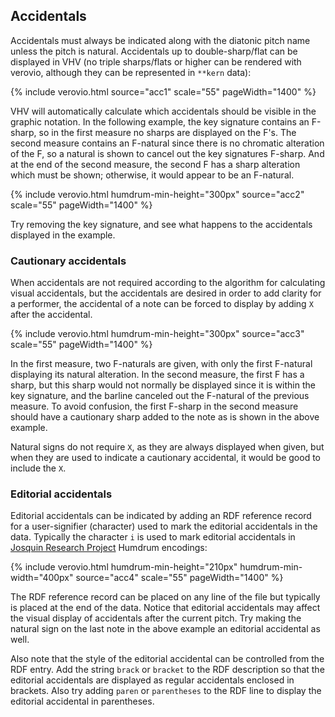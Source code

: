 ## Accidentals ##

Accidentals must always be indicated along with the diatonic pitch name unless
the pitch is natural.  Accidentals up to double-sharp/flat can be displayed in
VHV (no triple sharps/flats or higher can be rendered with verovio, although 
they can be represented in `**kern` data):


{% include verovio.html
	source="acc1"
	scale="55"
	pageWidth="1400"
%}
<script type="application/x-humdrum" id="acc1">
**kern
*clefG2
4c--
4d-
4en
4f#
4g##
*-
</script>

VHV will automatically calculate which accidentals should be visible
in the graphic notation. In the following example, the key signature
contains an F-sharp, so in the first measure no sharps are displayed
on the F's.  The second measure contains an F-natural since there
is no chromatic alteration of the F, so a natural is shown to cancel
out the key signatures F-sharp.  And at the end of the second
measure, the second F has a sharp alteration which must be shown; 
otherwise, it would appear to be an F-natural.

{% include verovio.html
	humdrum-min-height="300px"
	source="acc2"
	scale="55"
	pageWidth="1400"
%}
<script type="application/x-humdrum" id="acc2">
**kern
*clefG2
*k[f#]
=1
4g
4f#
4e
4f#
=
4g
4f
4e
4f#
==
*-
</script>

Try removing the key signature, and see what happens to the accidentals displayed
in the example.

### Cautionary accidentals ###

When accidentals are not required according to the algorithm for calculating
visual accidentals, but the accidentals are desired in order to add clarity
for a performer, the accidental of a note can be forced to display by
adding `X` after the accidental.


{% include verovio.html
	humdrum-min-height="300px"
	source="acc3"
	scale="55"
	pageWidth="1400"
%}
<script type="application/x-humdrum" id="acc3">
**kern
*k[f#]
*clefG2
=1
4g
4f
4e
4f
=
4g
4f#X
4e
4f#
==
*-
</script>

In the first measure, two F-naturals are given, with only the first
F-natural displaying its natural alteration.  In the second measure,
the first F has a sharp, but this sharp would not normally be
displayed since it is within the key signature, and the barline
canceled out the F-natural of the previous measure.  To avoid
confusion, the first F-sharp in the second measure should have a
cautionary sharp added to the note as is shown in the above example.

Natural signs do not require `X`, as they are always displayed when
given, but when they are used to indicate a cautionary accidental,
it would be good to include the `X`.

### Editorial accidentals ###

Editorial accidentals can be indicated by adding an RDF reference record
for a user-signifier (character) used to mark the editorial accidentals
in the data.  Typically the character `i` is used to mark editorial
accidentals in [Josquin Research Project](http://josquin.stanford.edu) 
Humdrum encodings:

{% include verovio.html
	humdrum-min-height="210px"
	humdrum-min-width="400px"
	source="acc4"
	scale="55"
	pageWidth="1400"
%}
<script type="application/x-humdrum" id="acc4">
**kern
*clefG2
=1
4g
4f#i
4e
4f
==
*-
!!!RDF**kern: i = editorial accidental
</script>

The RDF reference record can be placed on any line of the file but
typically is placed at the end of the data.  Notice that editorial accidentals
may affect the visual display of accidentals after the current
pitch.  Try making the natural sign on the last note in the above
example an editorial accidental as well.

Also note that the style of the editorial accidental can be controlled
from the RDF entry.  Add the string `brack` or `bracket` to the RDF description
so that the editorial accidentals are displayed as regular accidentals enclosed
in brackets.  Also try adding `paren` or `parentheses` to the RDF line to 
display the editorial accidental in parentheses.
